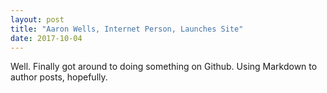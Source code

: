 ```yaml
---
layout: post
title: "Aaron Wells, Internet Person, Launches Site"
date: 2017-10-04
---
```


Well. Finally got around to doing something on Github. Using Markdown to author posts, hopefully.

